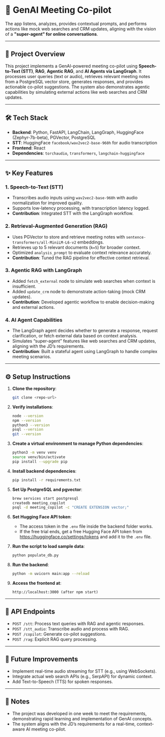 # 🚀 GenAI Meeting Co-pilot

The app listens, analyzes, provides contextual prompts, and performs actions like mock web searches and CRM updates, aligning with the vision of a **"super-agent" for online conversations**.

---

## 📌 Project Overview

This project implements a GenAI-powered meeting co-pilot using **Speech-to-Text (STT)**, **RAG**, **Agentic RAG**, and **AI Agents via LangGraph**. It processes user queries (text or audio), retrieves relevant meeting notes from a PostgreSQL vector store, generates responses, and provides actionable co-pilot suggestions. The system also demonstrates agentic capabilities by simulating external actions like web searches and CRM updates.

---

## 🛠️ Tech Stack

- **Backend**: Python, FastAPI, LangChain, LangGraph, HuggingFace (Zephyr-7b-beta), PGVector, PostgreSQL  
- **STT**: HuggingFace `facebook/wav2vec2-base-960h` for audio transcription  
- **Frontend**: React  
- **Dependencies**: `torchaudio`, `transformers`, `langchain-huggingface`  

---

## ✨ Key Features

### 1. Speech-to-Text (STT)
- Transcribes audio inputs using `wav2vec2-base-960h` with audio normalization for improved quality.
- Supports low-latency processing, with transcription latency logged.
- **Contribution**: Integrated STT with the LangGraph workflow.

### 2. Retrieval-Augmented Generation (RAG)
- Uses PGVector to store and retrieve meeting notes with `sentence-transformers/all-MiniLM-L6-v2` embeddings.
- Retrieves up to 5 relevant documents (`k=5`) for broader context.
- Optimized `analysis_prompt` to evaluate context relevance accurately.
- **Contribution**: Tuned the RAG pipeline for effective context retrieval.

### 3. Agentic RAG with LangGraph
- Added `fetch_external` node to simulate web searches when context is insufficient.
- Added `update_crm` node to demonstrate action-taking (mock CRM updates).
- **Contribution**: Developed agentic workflow to enable decision-making and external actions.

### 4. AI Agent Capabilities
- The LangGraph agent decides whether to generate a response, request clarification, or fetch external data based on context analysis.
- Simulates “super-agent” features like web searches and CRM updates, aligning with the JD’s requirements.
- **Contribution**: Built a stateful agent using LangGraph to handle complex meeting scenarios.

---

## ⚙️ Setup Instructions

1. **Clone the repository**:  
   ```bash
   git clone <repo-url>
   ```

2. **Verify installations**:  
   ```bash
   node --version  
   npm --version  
   python3 --version  
   psql --version  
   git --version  
   ```

3. **Create a virtual environment to manage Python dependencies**:  
   ```bash
   python3 -m venv venv  
   source venv/bin/activate  
   pip install --upgrade pip  
   ```

4. **Install backend dependencies**:  
   ```bash
   pip install -r requirements.txt  
   ```

5. **Set Up PostgreSQL and pgvector**:  
   ```bash
   brew services start postgresql  
   createdb meeting_copilot  
   psql -d meeting_copilot -c "CREATE EXTENSION vector;"  
   ```

6. **Set Hugging Face API token**:  
   - The access token in the `.env` file inside the backend folder works.  
   - If the free trial ends, get a free Hugging Face API token from https://huggingface.co/settings/tokens and add it to the `.env` file.

7. **Run the script to load sample data**:  
   ```bash
   python populate_db.py  
   ```

8. **Run the backend**:  
   ```bash
   python -m uvicorn main:app --reload  
   ```

9. **Access the frontend at**:  
   ```
   http://localhost:3000 (after npm start)
   ```

---

## 📡 API Endpoints

- `POST /stt`: Process text queries with RAG and agentic responses.  
- `POST /stt_audio`: Transcribe audio and process with RAG.  
- `POST /copilot`: Generate co-pilot suggestions.  
- `POST /rag`: Explicit RAG query processing.  

---

## 🔮 Future Improvements

- Implement real-time audio streaming for STT (e.g., using WebSockets).
- Integrate actual web search APIs (e.g., SerpAPI) for dynamic context.
- Add Text-to-Speech (TTS) for spoken responses.

---

## 📝 Notes

- The project was developed in one week to meet the requirements, demonstrating rapid learning and implementation of GenAI concepts.
- The system aligns with the JD’s requirements for a real-time, context-aware AI meeting co-pilot.
